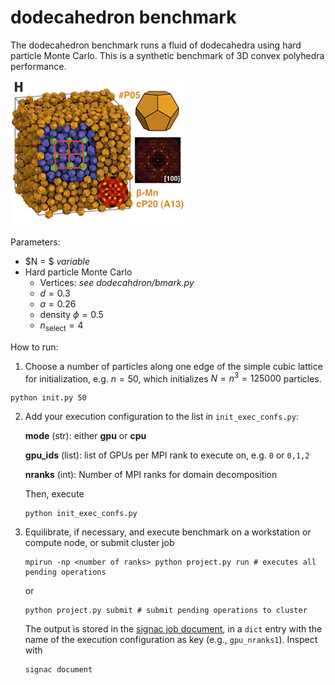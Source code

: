 # dodecahedron benchmark

The dodecahedron benchmark runs a fluid of dodecahedra using hard particle Monte Carlo.
This is a synthetic benchmark of 3D convex polyhedra performance.

<img src="dodecahedron/dodecahedron.png" style="width: 280px;"/>

Parameters:

* $N = $ *variable*
* Hard particle Monte Carlo
    * Vertices: *see dodecahdron/bmark.py*
    * $d = 0.3$
    * $a = 0.26$
    * density $\phi = 0.5$
    * $n_\mathrm{select} = 4$

How to run:

1. Choose a number of particles along one edge of the simple cubic lattice for initialization, e.g.
$n=50$, which initializes $N=n^3=125000$ particles.

```
python init.py 50
```

2. Add your execution configuration to the list in `init_exec_confs.py`:

    **mode** (str): either **gpu** or **cpu**

    **gpu_ids** (list): list of GPUs per MPI rank to execute on, e.g. `0` or `0,1,2`

    **nranks** (int): Number of MPI ranks for domain decomposition

    Then, execute

    ```
    python init_exec_confs.py
    ```

3. Equilibrate, if necessary, and execute benchmark on a workstation or compute node, or submit cluster job

    ```
    mpirun -np <number of ranks> python project.py run # executes all pending operations
    ```

    or

    ```
    python project.py submit # submit pending operations to cluster
    ```

    The output is stored in the [signac job document](https://docs.signac.io/en/latest/projects.html), in a `dict` entry with
    the name of the execution configuration as key (e.g., `gpu_nranks1`). Inspect with

    ```
    signac document
    ```

